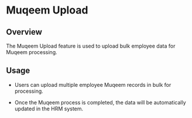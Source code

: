 # Muqeem Upload

## Overview

The Muqeem Upload feature is used to upload bulk employee data for Muqeem processing.

## Usage

  - Users can upload multiple employee Muqeem records in bulk for processing.

  - Once the Muqeem process is completed, the data will be automatically updated in the HRM system.